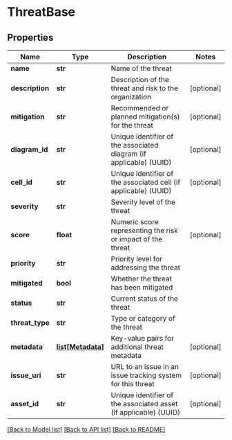 # ThreatBase

## Properties
Name | Type | Description | Notes
------------ | ------------- | ------------- | -------------
**name** | **str** | Name of the threat | 
**description** | **str** | Description of the threat and risk to the organization | [optional] 
**mitigation** | **str** | Recommended or planned mitigation(s) for the threat | [optional] 
**diagram_id** | **str** | Unique identifier of the associated diagram (if applicable) (UUID) | [optional] 
**cell_id** | **str** | Unique identifier of the associated cell (if applicable) (UUID) | [optional] 
**severity** | **str** | Severity level of the threat | 
**score** | **float** | Numeric score representing the risk or impact of the threat | [optional] 
**priority** | **str** | Priority level for addressing the threat | 
**mitigated** | **bool** | Whether the threat has been mitigated | 
**status** | **str** | Current status of the threat | 
**threat_type** | **str** | Type or category of the threat | 
**metadata** | [**list[Metadata]**](Metadata.md) | Key-value pairs for additional threat metadata | [optional] 
**issue_uri** | **str** | URL to an issue in an issue tracking system for this threat | [optional] 
**asset_id** | **str** | Unique identifier of the associated asset (if applicable) (UUID) | [optional] 

[[Back to Model list]](../README.md#documentation-for-models) [[Back to API list]](../README.md#documentation-for-api-endpoints) [[Back to README]](../README.md)

